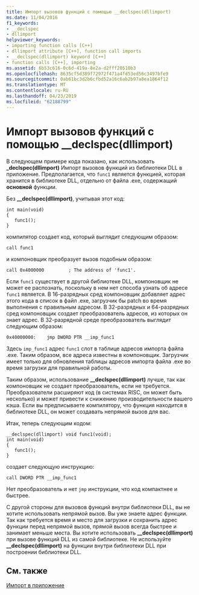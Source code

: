 ```yaml
---
title: Импорт вызовов функций с помощью __declspec(dllimport)
ms.date: 11/04/2016
f1_keywords:
- __declspec
- dllimport
helpviewer_keywords:
- importing function calls [C++]
- dllimport attribute [C++], function call imports
- __declspec(dllimport) keyword [C++]
- function calls [C++], importing
ms.assetid: 6b53c616-0c6d-419a-8e2a-d2fff20510b3
ms.openlocfilehash: 8635cf5d389f72972f471a4fd53ed56c3497bfe9
ms.sourcegitcommit: 0ab61bc3d2b6cfbd52a16c6ab2b97a8ea1864f12
ms.translationtype: MT
ms.contentlocale: ru-RU
ms.lasthandoff: 04/23/2019
ms.locfileid: "62188799"
---
```

# <a name="importing-function-calls-using-declspecdllimport"></a>Импорт вызовов функций с помощью __declspec(dllimport)

В следующем примере кода показано, как использовать **_declspec(dllimport)** Импорт вызовов функций из библиотеки DLL в приложение. Предполагается, что `func1` является функцией, которая хранится в библиотеке DLL, отдельно от файла .exe, содержащий **основной** функции.

Без **__declspec(dllimport)**, учитывая этот код:

```
int main(void)
{
   func1();
}
```

компилятор создает код, который выглядит следующим образом:

```
call func1
```

и компоновщик преобразует вызов подобным образом:

```
call 0x4000000         ; The address of 'func1'.
```

Если `func1` существует в другой библиотеке DLL, компоновщик не может ее распознать, поскольку в нем нет способа узнать об адресе `func1` является. В 16-разрядных сред компоновщик добавляет адрес этого кода в список в файл .exe, загрузчик бы patch во время выполнения с правильным адресом. В 32-разрядных и 64-разрядных сред компоновщик создает преобразователь адресов, из которых он знает адрес. В 32-разрядной среде преобразователь выглядит следующим образом:

```
0x40000000:    jmp DWORD PTR __imp_func1
```

Здесь `imp_func1` адрес `func1` слот в таблице адресов импорта файла .exe. Таким образом, все адреса известны в компоновщик. Загрузчик имеет только для обновления таблицы адресов импорта файла .exe во время загрузки для правильной работы.

Таким образом, использование **__declspec(dllimport)** лучше, так как компоновщик не создает преобразователь, если не требуется. Преобразователи расширяют код (в системах RISC, он может быть несколько) и может привести к снижению производительности вашего кэша. Если вы предписываете компилятору, что функция находится в библиотеке DLL, он может создавать непрямой вызов для вас.

Итак, теперь следующим кодом:

```
__declspec(dllimport) void func1(void);
int main(void)
{
   func1();
}
```

создает следующую инструкцию:

```
call DWORD PTR __imp_func1
```

Нет преобразователь и нет `jmp` инструкции, что код компактнее и быстрее.

С другой стороны для вызовов функций внутри библиотеки DLL, вы не хотите использовать непрямой вызов. Вы уже знаете адрес функции. Так как требуется время и место для загрузки и сохранить адрес функции перед непрямой вызов, прямой вызов всегда быстрее и занимает меньше места. Вы хотите использовать **__declspec(dllimport)** при вызове функций DLL из самой библиотеке. Не используйте **__declspec(dllimport)** на функции внутри библиотеки DLL при построении библиотеки DLL.

## <a name="see-also"></a>См. также

[Импорт в приложение](importing-into-an-application.md)
